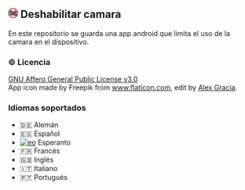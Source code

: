 ## <img alt="app-icon" src=".github/img/app-icon.png" width="20" height="20"> Deshabilitar camara
En este repositorio se guarda una app android que limita el uso de la camara en el dispositivo.

### :copyright: Licencia
[GNU Affero General Public License v3.0](LICENSE.md)
<br> App icon made by Freepik from www.flaticon.com, edit by [Alex Gracia](https://github.com/AlexGracia).

### Idiomas soportados
* :de: Alemán
* :es: Español
* <a href="https://upload.wikimedia.org/wikipedia/commons/7/78/Nuvola_Esperantujo_flag.svg"><img alt="eo" src="https://upload.wikimedia.org/wikipedia/commons/7/78/Nuvola_Esperantujo_flag.svg" width="17" height="17"></a> Esperanto
* :fr: Francés
* :uk: Inglés
* :it: Italiano
* 🇵🇹 Portugués
